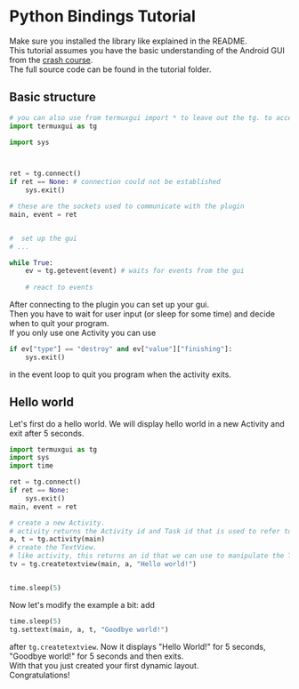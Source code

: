 # Python Bindings Tutorial
  
Make sure you installed the library like explained in the README.  
This tutorial assumes you have the basic understanding of the Android GUI from the [crash course](https://github.com/tareksander/termux-gui).  
The full source code can be found in the tutorial folder.  
  
## Basic structure

```python
# you can also use from termuxgui import * to leave out the tg. to access methods 
import termuxgui as tg

import sys



ret = tg.connect()
if ret == None: # connection could not be established
    sys.exit()

# these are the sockets used to communicate with the plugin
main, event = ret


#  set up the gui
# ...

while True:
    ev = tg.getevent(event) # waits for events from the gui
    
    # react to events
```

After connecting to the plugin you can set up your gui.  
Then you have to wait for user input (or sleep for some time) and decide when to quit your program.  
If you only use one Activity you can use
```python
if ev["type"] == "destroy" and ev["value"]["finishing"]:
    sys.exit()
```
in the event loop to quit you program when the activity exits.


## Hello world

Let's first do a hello world.
We will display hello world in a new Activity and exit after 5 seconds.  

```python
import termuxgui as tg
import sys
import time

ret = tg.connect()
if ret == None:
    sys.exit()
main, event = ret

# create a new Activity.
# activity returns the Activity id and Task id that is used to refer to the new Activity and Task.
a, t = tg.activity(main)
# create the TextView.
# like activity, this returns an id that we can use to manipulate the TextView, but we won't do that in this example.
tv = tg.createtextview(main, a, "Hello world!")


time.sleep(5)
```

Now let's modify the example a bit: add 
```python
time.sleep(5)
tg.settext(main, a, t, "Goodbye world!")
```
after `tg.createtextview`.
Now it displays "Hello World!" for 5 seconds, "Goodbye world!" for 5 seconds and then exits.  
With that you just created your first dynamic layout.  
Congratulations!  






















































